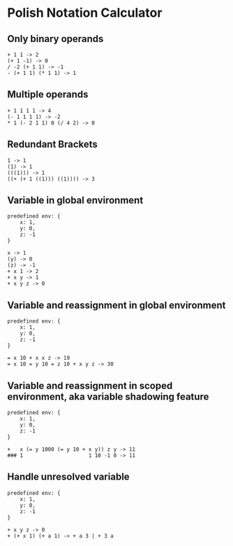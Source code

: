 # Polish Notation Calculator
## Only binary operands
	+ 1 1 -> 2
	(+ 1 -1) -> 0
    / -2 (+ 1 1) -> -1
    - (+ 1 1) (* 1 1) -> 1
## Multiple operands
	+ 1 1 1 1 -> 4
	(- 1 1 1 1) -> -2
    * 1 (- 2 1 1) 0 (/ 4 2) -> 0
## Redundant Brackets
	1 -> 1
    (1) -> 1
    (((1))) -> 1
    ((+ (+ 1 ((1))) ((1)))) -> 3
## Variable in global environment
	predefined env: {
        x: 1,
        y: 0,
        z: -1
    }
    
    x -> 1
    (y) -> 0
    (z) -> -1
    + x 1 -> 2
    + x y -> 1
    + x y z -> 0
## Variable and reassignment in global environment
	predefined env: {
        x: 1,
        y: 0,
        z: -1
    }
       
    = x 10 + x x z -> 19
    = x 10 = y 10 = z 10 + x y z -> 30
## Variable and reassignment in scoped environment, aka variable shadowing feature
	predefined env: {
        x: 1,
        y: 0,
        z: -1
    }
    
    +   x (= y 1000 (= y 10 + x y)) z y -> 11
    ### 1                     1 10 -1 0 -> 11
## Handle unresolved variable
	predefined env: {
        x: 1,
        y: 0,
        z: -1
    }
    
    + x y z -> 0
    + (+ x 1) (+ a 1) -> + a 3 | + 3 a